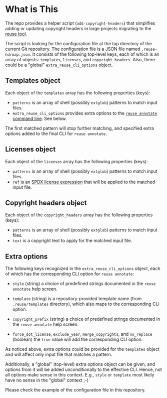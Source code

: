 <!--
SPDX-FileCopyrightText: 2024 Alex Turbov <i.zaufi@gmail.com>
SPDX-License-Identifier: GPL-3.0-or-later
-->

# What is This

The repo provides a helper script (`add-copyright-headers`) that simplifies adding or updating
copyright headers in large projects migrating to the [reuse tool].

The script is looking for the configuration file at the top directory of the current Git
repository. The configuration file is a JSON file named `.reuse-hdrmap.json`. It consists of
the following top-level keys, each of which is an array of objects: `templates`, `licenses`, and
`copyright_headers`. Also, there could be a "global" `extra_reuse_cli_options` object.

[reuse tool]: https://reuse.software/


## Templates object

Each object of the `templates` array has the following properties (keys):

- `patterns` is an array of shell (possibly `extglob`) patterns to match input files.
- `extra_reuse_cli_options` provides extra options to the [`reuse annotate` command line].
   See below.

The first matched pattern will stop further matching, and specified extra options added to the
final CLI for `reuse annotate`.

[`reuse annotate` command line]: https://reuse.readthedocs.io/en/stable/man/reuse-annotate.html


## Licenses object

Each object of the `licenses` array has the following properties (keys):

- `patterns` is an array of shell (possibly `extglob`) patterns to match input files.
- `ref` is an [SPDX license expression] that will be applied to the matched input file.

[SPDX license expression]: https://spdx.github.io/spdx-spec/v3.0/annexes/SPDX-license-expressions/


## Copyright headers object

Each object of the `copyright_headers` array has the following properties (keys):

- `patterns` is an array of shell (possibly `extglob`) patterns to match input files.
- `text` is a copyright text to apply for the matched input file.


## Extra options

The following keys recognized in the `extra_reuse_cli_options` object, each of which has the
corresponding CLI option for `reuse annotate`:

- `style` (string) a choice of predefined strings documented in the `reuse annotate` help screen.

- `template` (string) is a repository-provided template name (from `.reuse/templates` directory),
  which also maps to the corresponding CLI option.

- `copyright_prefix` (string) a choice of predefined strings documented in the `reuse annotate`
  help screen.

- `force_dot_license`, `exclude_year`, `merge_copyrights`, and  `no_replace` (boolean) the `true`
  value will add the corresponding CLI option.

As noticed above, extra options could be provided for the `templates` object and will affect only
input file that matches a pattern.

Additionally, a "global" (top-level) extra options object can be given, and options from it
will be added unconditionally to the effective CLI. Hence, not all options make sense in this
context. E.g., `style` or `template` most likely have no sense in the "global" context ;-)

Please check the example of the configuration file in this repository.
